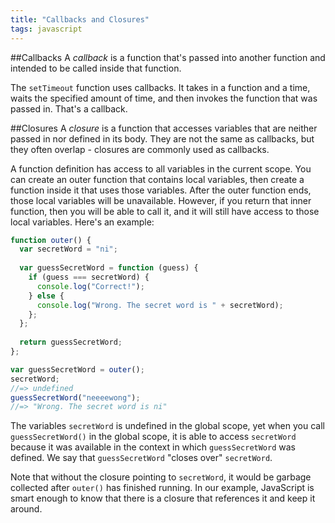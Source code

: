 ```yaml
---
title: "Callbacks and Closures"
tags: javascript
---
```


##Callbacks
A <em>callback</em> is a function that's passed into another function and intended to be called inside that function. 

The `setTimeout` function uses callbacks. It takes in a function and a time, waits the specified amount of time, and then invokes the function that was passed in. That's a callback.

##Closures
A <em>closure</em> is a function that accesses variables that are neither passed in nor defined in its body. They are not the same as callbacks, but they often overlap - closures are commonly used as callbacks.

A function definition has access to all variables in the current scope. You can create an outer function that contains local variables, then create a function inside it that uses those variables. After the outer function ends, those local variables will be unavailable. However, if you return that inner function, then you will be able to call it, and it will still have access to those local variables. Here's an example:

```javascript
function outer() {
  var secretWord = "ni";
  
  var guessSecretWord = function (guess) {
    if (guess === secretWord) {
      console.log("Correct!");
    } else {
      console.log("Wrong. The secret word is " + secretWord);
    };
  };
  
  return guessSecretWord;
};

var guessSecretWord = outer();
secretWord;
//=> undefined
guessSecretWord("neeeewong");
//=> "Wrong. The secret word is ni"
```
    
The variables `secretWord` is undefined in the global scope, yet when you call `guessSecretWord()` in the global scope, it is able to access `secretWord` because it was available in the context in which `guessSecretWord` was defined. We say that `guessSecretWord` "closes over" `secretWord`. 

Note that without the closure pointing to `secretWord`, it would be garbage collected after `outer()` has finished running. In our example, JavaScript is smart enough to know that there is a closure that references it and keep it around.